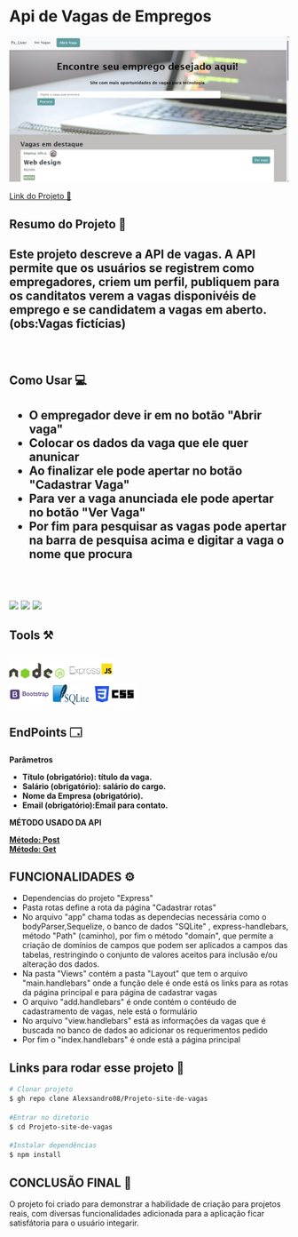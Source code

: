 <h1>Api de Vagas de Empregos</h1>

<img src="./img/img.png"><br>

<a href="https://shy-moon-6673.fly.dev/">Link do Projeto 🔗</a><br>

<h2>Resumo do Projeto 🧾<h2>
<p>Este projeto descreve a API de vagas. A API permite que os usuários se registrem como empregadores, criem um perfil, publiquem  para os canditatos verem a vagas disponivéis de emprego e se candidatem a vagas em aberto.(obs:Vagas fictícias)</p><br>


<h2>Como Usar 💻<h2>
<ul>
    <li>O empregador deve ir em no botão "Abrir vaga"</li>
    <li>Colocar os dados da vaga que ele quer anunicar</li>
    <li>Ao finalizar ele pode apertar no botão "Cadastrar Vaga"</li>
    <li>Para ver a vaga anunciada ele pode apertar no botão "Ver Vaga"</li>
    <li>Por fim para pesquisar as vagas pode apertar na barra de pesquisa acima e digitar a vaga o nome que procura</li>

    

</ul> <br>

<img src="./img/api03.gif"> <img src="./img/api01.gif"> <img src="./img/api02.gif">


<h2>Tools ⚒️<h2>
<img src="./img/nodejs_04.jpg" width="100"> 
<img src="./img/images.png" width="84"><br>
<img src="./img/bootstrap-logo-vector.png" width="72"> 
<img src="./img/SQLite.png" width="68"> 
<img src="./img/css.png" width="80"><br>

<h2>EndPoints 🗔</h2>
<h4>Parâmetros
<ul>
    <li>Título (obrigatório): título da vaga.</li>
    <li>Salário (obrigatório): salário do cargo.</li>
    <li>Nome da Empresa (obrigatório).
    <li>Email (obrigatório):Email para contato.</li>
</ul>
<p>MÉTODO USADO DA API</p>
 <a href="#">Método: Post</a><br>
 <a href="#">Método: Get</a>

<h2>FUNCIONALIDADES ⚙️</h2>
<ul>
    <li>Dependencias do projeto "Express"</li>
    <li>Pasta rotas define a rota da página "Cadastrar rotas"</li>
    <li>No arquivo "app" chama todas as dependecias necessária como o bodyParser,Sequelize, o banco de dados "SQLite" , express-handlebars, método "Path" (caminho), por fim o método "domain", que permite a criação de domínios de campos que podem ser aplicados a campos das tabelas, restringindo o conjunto de valores aceitos para inclusão e/ou alteração dos dados.
    <li>Na pasta "Views" contém a pasta "Layout" que tem o arquivo "main.handlebars" onde a função dele é onde está os links para as rotas da página principal e para página de cadastrar vagas</li>
    <li>O arquivo "add.handlebars" é onde contém o contéudo de cadastramento de vagas, nele está o formulário</li>
    <li>No arquivo "view.handlebars" está as informações da vagas que é buscada no banco de dados ao adicionar os requerimentos pedido</li>
    <li>Por fim o "index.handlebars" é onde está a página principal</li>
</ul>

<h2>Links para rodar esse projeto 🔗</h2>

````bash
# Clonar projeto
$ gh repo clone Alexsandro08/Projeto-site-de-vagas

#Entrar no diretorio
$ cd Projeto-site-de-vagas

#Instalar dependências
$ npm install

````

<h2>CONCLUSÃO FINAL 📝</h2>
<p>O projeto foi criado para demonstrar a habilidade de criação para projetos reais, com diversas funcionalidades adicionada para a aplicação ficar satisfátoria para o usuário integarir.</p>